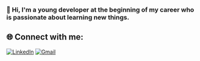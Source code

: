 ### 👋 Hi, I'm a young developer at the beginning of my career who is passionate about learning new things.
## 🌐 Connect with me:
[![LinkedIn](https://img.shields.io/badge/LinkedIn-0A66C2?style=for-the-badge&logo=linkedin&logoColor=white)](https://www.linkedin.com/in/jvick%20%3E%3E-jo%C3%A3o-victor-ferreira-costa-2a812752a/)
[![Gmail](https://img.shields.io/badge/Gmail-D14836?style=for-the-badge&logo=gmail&logoColor=white)](https://mail.google.com/mail/?view=cm&fs=1&to=joao.fcosta.dev@gmail.com)

